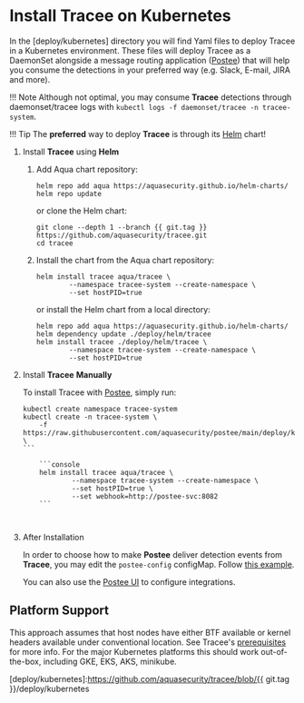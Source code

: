# Install **Tracee** on Kubernetes

In the [deploy/kubernetes] directory you will find Yaml files to deploy Tracee
in a Kubernetes environment. These files will deploy Tracee as a DaemonSet
alongside a message routing application ([Postee]) that will help you consume
the detections in your preferred way (e.g. Slack, E-mail, JIRA and more). 

[Postee]: https://github.com/aquasecurity/postee

!!! Note
    Although not optimal, you may consume **Tracee** detections through
    daemonset/tracee logs with `kubectl logs -f daemonset/tracee -n tracee-system`.

!!! Tip
    The **preferred** way to deploy **Tracee** is through its [Helm] chart!

[Helm]: https://helm.sh

1. Install **Tracee** using **Helm**

	1. Add Aqua chart repository:

		```console
		helm repo add aqua https://aquasecurity.github.io/helm-charts/
		helm repo update
		```

		or clone the Helm chart:

		```console
		git clone --depth 1 --branch {{ git.tag }} https://github.com/aquasecurity/tracee.git
		cd tracee
		```


	2. Install the chart from the Aqua chart repository:

		```console
		helm install tracee aqua/tracee \
				--namespace tracee-system --create-namespace \
				--set hostPID=true
		```
  
		or install the Helm chart from a local directory:

		```console
		helm repo add aqua https://aquasecurity.github.io/helm-charts/
		helm dependency update ./deploy/helm/tracee
		helm install tracee ./deploy/helm/tracee \
				--namespace tracee-system --create-namespace \
				--set hostPID=true
		```

2. Install **Tracee** **Manually**

    To install Tracee with [Postee](https://github.com/aquasecurity/postee),
    simply run:
    
    ````console
    kubectl create namespace tracee-system
    kubectl create -n tracee-system \
        -f https://raw.githubusercontent.com/aquasecurity/postee/main/deploy/kubernetes/postee.yaml \
    ```

		```console
		helm install tracee aqua/tracee \
				--namespace tracee-system --create-namespace \
				--set hostPID=true \
				--set webhook=http://postee-svc:8082
		```
  


3. After Installation

    In order to choose how to make **Postee** deliver detection events from
    **Tracee**, you may edit the `postee-config` configMap. Follow
    [this example](https://github.com/aquasecurity/postee/blob/main/cfg.yaml).

    You can also use the [Postee UI] to configure integrations.

[HERE]: https://github.com/aquasecurity/postee/blob/main/cfg.yaml
[Postee UI]:https://github.com/aquasecurity/postee#postee-ui

## Platform Support

This approach assumes that host nodes have either BTF available or kernel
headers available under conventional location. See Tracee's
[prerequisites](../installing/prerequisites.md) for more info. For the major
Kubernetes platforms this should work out-of-the-box, including GKE, EKS, AKS,
minikube.

[deploy/kubernetes]:https://github.com/aquasecurity/tracee/blob/{{ git.tag }}/deploy/kubernetes
